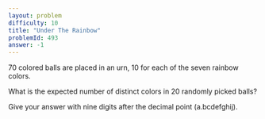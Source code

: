 ```yaml
---
layout: problem
difficulty: 10
title: "Under The Rainbow"
problemId: 493
answer: -1
---
```

70 colored balls are placed in an urn, 10 for each of the seven rainbow colors.

What is the expected number of distinct colors in 20 randomly picked balls?

Give your answer with nine digits after the decimal point (a.bcdefghij).